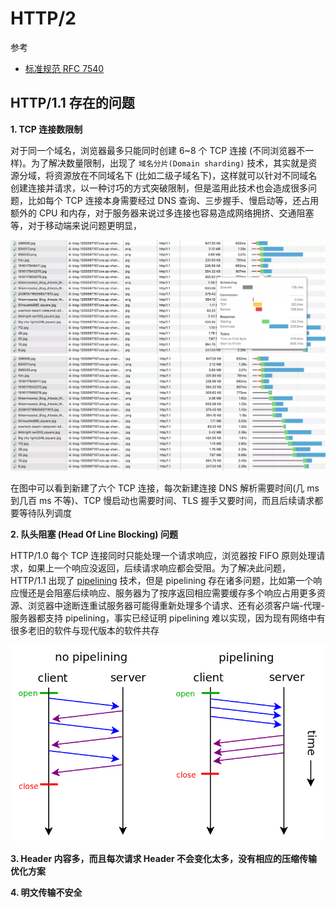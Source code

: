 # HTTP/2

参考

- [标准规范 RFC 7540](https://httpwg.org/specs/rfc7540.html)

## HTTP/1.1 存在的问题

**1. TCP 连接数限制**

对于同一个域名，浏览器最多只能同时创建 6~8 个 TCP 连接 (不同浏览器不一样)。为了解决数量限制，出现了 `域名分片(Domain sharding)` 技术，其实就是资源分域，将资源放在不同域名下 (比如二级子域名下)，这样就可以针对不同域名创建连接并请求，以一种讨巧的方式突破限制，但是滥用此技术也会造成很多问题，比如每个 TCP 连接本身需要经过 DNS 查询、三步握手、慢启动等，还占用额外的 CPU 和内存，对于服务器来说过多连接也容易造成网络拥挤、交通阻塞等，对于移动端来说问题更明显，

![](img/domain-sharding1.jpg)
![](img/domain-sharding2.jpg)

在图中可以看到新建了六个 TCP 连接，每次新建连接 DNS 解析需要时间(几 ms 到几百 ms 不等)、TCP 慢启动也需要时间、TLS 握手又要时间，而且后续请求都要等待队列调度

**2. 队头阻塞 (Head Of Line Blocking) 问题**

HTTP/1.0 每个 TCP 连接同时只能处理一个请求响应，浏览器按 FIFO 原则处理请求，如果上一个响应没返回，后续请求响应都会受阻。为了解决此问题，HTTP/1.1 出现了 [pipelining](https://zh.wikipedia.org/wiki/HTTP%E7%AE%A1%E7%B7%9A%E5%8C%96) 技术，但是 pipelining 存在诸多问题，比如第一个响应慢还是会阻塞后续响应、服务器为了按序返回相应需要缓存多个响应占用更多资源、浏览器中途断连重试服务器可能得重新处理多个请求、还有必须客户端-代理-服务器都支持 pipelining，事实已经证明 pipelining 难以实现，因为现有网络中有很多老旧的软件与现代版本的软件共存

![](img/HTTP_pipelining.png)

**3. Header 内容多，而且每次请求 Header 不会变化太多，没有相应的压缩传输优化方案**

**4. 明文传输不安全**
